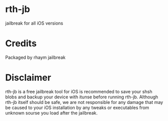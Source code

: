 # rth-jb
jailbreak for all iOS versions
# Credits
Packaged by rhaym jailbreak
# Disclaimer
rth-jb is a free jailbreak tool for iOS is recommended to save your shsh blobs and backup your device with itunse before running rth-jb. Although rth-jb itself should be safe, we are not responsible for any damage that may be caused to your iOS installation by any tweaks or executables from unknown sourse you load after the jailbreak.
